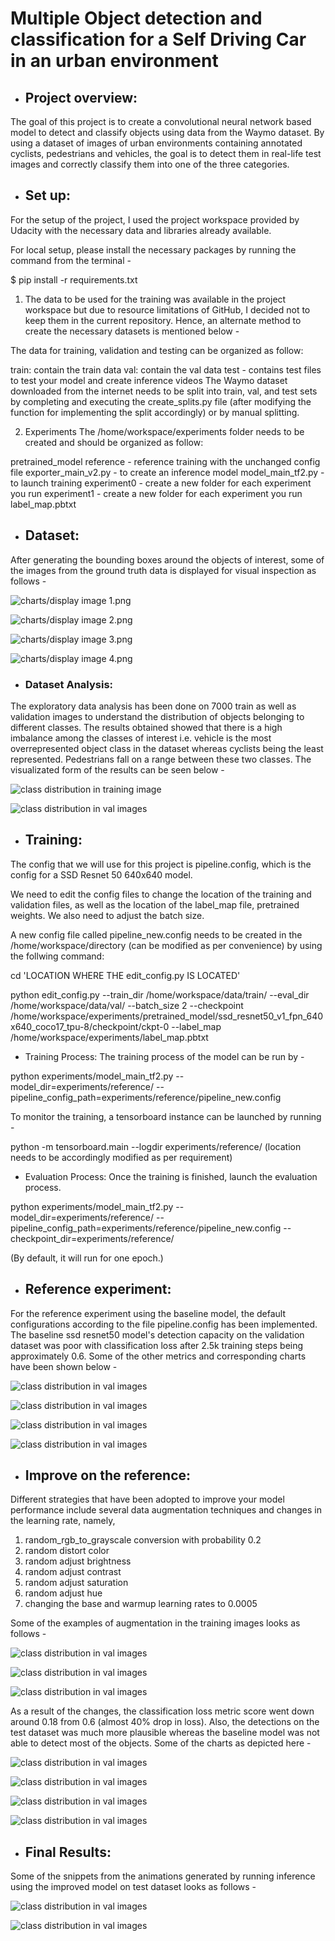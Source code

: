 # Multiple Object detection and classification for a Self Driving Car in an urban environment

- ## Project overview: 
The goal of this project is to create a convolutional neural network based model to detect and classify objects using data from the Waymo dataset.  By using a dataset of images of urban environments containing annotated cyclists, pedestrians and vehicles, the goal is to detect them in real-life test images and correctly classify them into one of the three categories.

- ## Set up: 
For the setup of the project, I used the project workspace provided by Udacity with the necessary data and libraries already available. 

For local setup, please install the necessary packages by running the command from the terminal -

$ pip install -r requirements.txt

1. The data to be used for the training was available in the project workspace but due to resource limitations of GitHub, I decided not to keep them in the current repository. Hence, an alternate method to create the necessary datasets is mentioned below -

The data for training, validation and testing can be organized as follow:

train: contain the train data
val: contain the val data
test - contains test files to test your model and create inference videos
The Waymo dataset downloaded from the internet needs to be split into train, val, and test sets by completing and executing the create_splits.py file (after modifying the function for implementing the split accordingly) or by manual splitting.


2. Experiments
The /home/workspace/experiments folder needs to be created and should be organized as follow:

pretrained_model
reference - reference training with the unchanged config file
exporter_main_v2.py - to create an inference model
model_main_tf2.py - to launch training
experiment0 - create a new folder for each experiment you run
experiment1 - create a new folder for each experiment you run
label_map.pbtxt

- ## Dataset:
After generating the bounding boxes around the objects of interest, some of the images from the ground truth data is displayed for visual inspection as follows -

![charts/display image 1.png](https://github.com/SohamBera16/Multiple-Object-detection-and-classification-for-a-Self-Driving-Car-in-an-urban-environment-/blob/main/charts/display%20image%201.png)

![charts/display image 2.png](https://github.com/SohamBera16/Multiple-Object-detection-and-classification-for-a-Self-Driving-Car-in-an-urban-environment-/blob/main/charts/display%20image%202.png)

![charts/display image 3.png](https://github.com/SohamBera16/Multiple-Object-detection-and-classification-for-a-Self-Driving-Car-in-an-urban-environment-/blob/main/charts/display%20image%203.png)

![charts/display image 4.png](https://github.com/SohamBera16/Multiple-Object-detection-and-classification-for-a-Self-Driving-Car-in-an-urban-environment-/blob/main/charts/display%20image%204.png)

- ### Dataset Analysis: 
The exploratory data analysis has been done on 7000 train as well as validation images to understand the distribution of objects belonging to different classes. The results obtained showed that there is a high imbalance among the classes of interest i.e. vehicle is the most overrepresented object class in the dataset whereas cyclists being the least represented. Pedestrians fall on a range between these two classes. The visualizated form of the results can be seen below - 

![class distribution in training image](https://github.com/SohamBera16/Multiple-Object-detection-and-classification-for-a-Self-Driving-Car-in-an-urban-environment-/blob/main/charts/training%20class%20distribution.png)

![class distribution in val images](https://github.com/SohamBera16/Multiple-Object-detection-and-classification-for-a-Self-Driving-Car-in-an-urban-environment-/blob/main/charts/validation%20class%20distribution.png)

- ## Training:
The config that we will use for this project is pipeline.config, which is the config for a SSD Resnet 50 640x640 model.

We need to edit the config files to change the location of the training and validation files, as well as the location of the label_map file, pretrained weights. We also need to adjust the batch size.

A new config file called pipeline_new.config needs to be created in the /home/workspace/directory (can be modified as per convenience) by using the follwing command:

cd 'LOCATION WHERE THE edit_config.py IS LOCATED'

python edit_config.py --train_dir /home/workspace/data/train/ --eval_dir /home/workspace/data/val/ --batch_size 2 --checkpoint /home/workspace/experiments/pretrained_model/ssd_resnet50_v1_fpn_640x640_coco17_tpu-8/checkpoint/ckpt-0 --label_map /home/workspace/experiments/label_map.pbtxt

- Training Process:
The training process of the model can be run by - 

python experiments/model_main_tf2.py --model_dir=experiments/reference/ --pipeline_config_path=experiments/reference/pipeline_new.config

To monitor the training, a tensorboard instance can be launched by running - 

python -m tensorboard.main --logdir experiments/reference/ (location needs to be accordingly modified as per requirement)

- Evaluation Process:
Once the training is finished, launch the evaluation process.


python experiments/model_main_tf2.py --model_dir=experiments/reference/ --pipeline_config_path=experiments/reference/pipeline_new.config --checkpoint_dir=experiments/reference/


(By default, it will run for one epoch.)


- ## Reference experiment: 
For the reference experiment using the baseline model, the default configurations according to the file pipeline.config has been implemented. The baseline ssd resnet50 model's detection capacity on the validation dataset was poor with classification loss after 2.5k training steps being approximately 0.6. Some of the other metrics and corresponding charts have been shown below - 

![class distribution in val images](https://github.com/SohamBera16/Multiple-Object-detection-and-classification-for-a-Self-Driving-Car-in-an-urban-environment-/blob/main/charts/train%20baseline%201.png)

![class distribution in val images](https://github.com/SohamBera16/Multiple-Object-detection-and-classification-for-a-Self-Driving-Car-in-an-urban-environment-/blob/main/charts/train%20baseline%202.png)

![class distribution in val images](https://github.com/SohamBera16/Multiple-Object-detection-and-classification-for-a-Self-Driving-Car-in-an-urban-environment-/blob/main/charts/train%20baseline%203.png)

![class distribution in val images](https://github.com/SohamBera16/Multiple-Object-detection-and-classification-for-a-Self-Driving-Car-in-an-urban-environment-/blob/main/charts/train%20baseline%204.png)

- ## Improve on the reference: 
Different strategies that have been adopted to improve your model performance include several data augmentation techniques and changes in the learning rate, namely, 

1. random_rgb_to_grayscale conversion with probability 0.2
2. random distort color 
3. random adjust brightness
4. random adjust contrast
5. random adjust saturation
6. random adjust hue 
7. changing the base and warmup learning rates to 0.0005

Some of the examples of augmentation in the training images looks as follows - 

![class distribution in val images](https://github.com/SohamBera16/Multiple-Object-detection-and-classification-for-a-Self-Driving-Car-in-an-urban-environment-/blob/main/charts/augmented%20image%201.png)

![class distribution in val images](https://github.com/SohamBera16/Multiple-Object-detection-and-classification-for-a-Self-Driving-Car-in-an-urban-environment-/blob/main/charts/augmented%20image%202.png)

![class distribution in val images](https://github.com/SohamBera16/Multiple-Object-detection-and-classification-for-a-Self-Driving-Car-in-an-urban-environment-/blob/main/charts/augmented%20image%203.png)


As a result of the changes, the classification loss metric score went down around 0.18 from 0.6 (almost 40% drop in loss). Also, the detections on the test dataset was much more plausible whereas the baseline model was not able to detect most of the objects. Some of the charts as depicted here - 

![class distribution in val images](https://github.com/SohamBera16/Multiple-Object-detection-and-classification-for-a-Self-Driving-Car-in-an-urban-environment-/blob/main/charts/train%20improved%201.png)

![class distribution in val images](https://github.com/SohamBera16/Multiple-Object-detection-and-classification-for-a-Self-Driving-Car-in-an-urban-environment-/blob/main/charts/train%20improved%202.png)

![class distribution in val images](https://github.com/SohamBera16/Multiple-Object-detection-and-classification-for-a-Self-Driving-Car-in-an-urban-environment-/blob/main/charts/train%20improved%203.png)

![class distribution in val images](https://github.com/SohamBera16/Multiple-Object-detection-and-classification-for-a-Self-Driving-Car-in-an-urban-environment-/blob/main/charts/train%20improved%204.png)

- ## Final Results:
Some of the snippets from the animations generated by running inference using the improved model on test dataset looks as follows -

![class distribution in val images](https://github.com/SohamBera16/Multiple-Object-detection-and-classification-for-a-Self-Driving-Car-in-an-urban-environment-/blob/main/charts/test%20result%201.png)

![class distribution in val images](https://github.com/SohamBera16/Multiple-Object-detection-and-classification-for-a-Self-Driving-Car-in-an-urban-environment-/blob/main/charts/test%20result%202.png)

